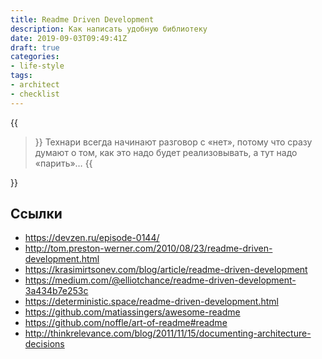 ```yaml
---
title: Readme Driven Development
description: Как написать удобную библиотеку
date: 2019-09-03T09:49:41Z
draft: true
categories:
- life-style
tags:
- architect
- checklist
---
```


{{<blockquote author="Будин А.В.">}}
Технари всегда начинают разговор с «нет», потому что сразу думают о том, как это надо будет реализовывать, а тут надо «парить»…
{{</blockquote>}}

## Ссылки

- https://devzen.ru/episode-0144/
- http://tom.preston-werner.com/2010/08/23/readme-driven-development.html
- https://krasimirtsonev.com/blog/article/readme-driven-development
- https://medium.com/@elliotchance/readme-driven-development-3a434b7e253c
- https://deterministic.space/readme-driven-development.html
- https://github.com/matiassingers/awesome-readme
- https://github.com/noffle/art-of-readme#readme
- http://thinkrelevance.com/blog/2011/11/15/documenting-architecture-decisions
